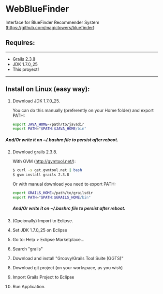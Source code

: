 WebBlueFinder
=============

Interface for BlueFinder Recommender System (https://github.com/magictowers/bluefinder)


Requires:
--------

----

- Grails 2.3.8
- JDK 1.7.0_25
- This proyect!

-----------


Install on Linux (easy way):
----------------


1. Download JDK 1.7.0_25.

    You can do this manually (preferently on your Home folder) and export PATH:

    ```sh
    export JAVA_HOME=/path/to/javadir
    export PATH="$PATH:$JAVA_HOME/bin"
    ```
##### And/Or write it on ~/.bashrc file to persist after reboot.


2. Download grails 2.3.8.

    With GVM (http://gvmtool.net/):

    ```sh
    $ curl -s get.gvmtool.net | bash
    $ gvm install grails 2.3.8
    ```

    Or with manual download you need to export PATH:

    ```sh
    export GRAILS_HOME=/path/to/grailsdir
    export PATH="$PATH:$GRAILS_HOME/bin"
    ```
    ##### And/Or write it on ~/.bashrc file to persist after reboot.

3. (Opcionally) Import to Eclipse.

  1. Set JDK 1.7.0_25 on Eclipse </br>
  2. Go to: Help > Eclipse Marketplace... </br>
  3. Search "grails" </br>
  4. Download and install "Groovy/Grails Tool Suite (GGTS)" </br>
  5. Download git project (on your workspace, as you wish) </br>
  6. Import Grails Project to Eclipse </br>

4. Run Application.


